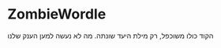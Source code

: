 # ZombieWordle

 הקוד כולו משוכפל, רק מילת היעד שונתה. מה לא נעשה למען הענק שלנו  
                
